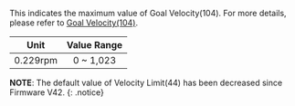 This indicates the maximum value of Goal Velocity(104). For more details, please refer to [Goal Velocity(104)](#goal-velocity104).

|   Unit   | Value Range |
|:--------:|:-----------:|
| 0.229rpm |  0 ~ 1,023  |

**NOTE**: The default value of Velocity Limit(44) has been decreased since Firmware V42.
{: .notice}
